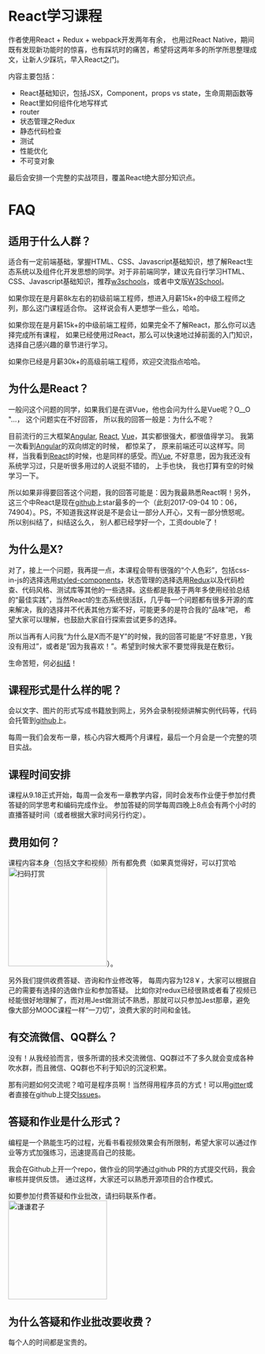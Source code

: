 # React学习课程

作者使用React + Redux + webpack开发两年有余， 也用过React Native，期间既有发现新功能时的惊喜，也有踩坑时的痛苦，希望将这两年多的所学所思整理成文，让新人少踩坑，早入React之门。

内容主要包括：
* React基础知识，包括JSX，Component，props vs state，生命周期函数等
* React里如何组件化地写样式
* router
* 状态管理之Redux
* 静态代码检查
* 测试
* 性能优化
* 不可变对象

最后会安排一个完整的实战项目，覆盖React绝大部分知识点。

# FAQ
## 适用于什么人群？
适合有一定前端基础，掌握HTML、CSS、Javascript基础知识，想了解React生态系统以及组件化开发思想的同学。对于非前端同学，建议先自行学习HTML、CSS、Javascript基础知识，推荐[w3schools](https://www.w3schools.com/)，或者中文版[W3School](http://www.w3school.com.cn/)。

如果你现在是月薪8k左右的初级前端工程师，想进入月薪15k+的中级工程师之列，那么这门课程适合你。 这样说会有人更想学一些么，哈哈。

如果你现在是月薪15k+的中级前端工程师，如果完全不了解React，那么你可以选择完成所有课程， 如果已经使用过React，那么可以快速地过掉前面的入门知识，选择自己感兴趣的章节进行学习。

如果你已经是月薪30k+的高级前端工程师，欢迎交流指点哈哈。

## 为什么是React？
一般问这个问题的同学，如果我们是在讲Vue，他也会问为什么是Vue呢？O__O "…， 这个问题实在不好回答， 所以我的回答一般是：为什么不呢？

目前流行的三大框架[Angular](https://angular.io/), [React](https://facebook.github.io/react/), [Vue](https://vuejs.org/)，其实都很强大，都很值得学习。 我第一次看到[Angular](https://angular.io/)的双向绑定的时候， 都惊呆了， 原来前端还可以这样写。同样，当我看到[React](https://facebook.github.io/react/)的时候，也是同样的感受。而[Vue](https://vuejs.org/), 不好意思，因为我还没有系统学习过，只是听很多用过的人说挺不错的， 上手也快， 我也打算有空的时候学习一下。

所以如果非得要回答这个问题，我的回答可能是：因为我最熟悉React啊！另外，这三个中React是现在[github](https://github.com/facebook/react)上star最多的一个（此刻2017-09-04 10：06，74904）。PS，不知道我这样说是不是会让一部分人开心，又有一部分愤怒呢。 所以别纠结了，纠结这么久， 别人都已经学好一个，工资double了！

## 为什么是X?
对了，接上一个问题，我再提一点，本课程会带有很强的“个人色彩”，包括css-in-js的选择选用[styled-components](https://github.com/styled-components/styled-components/)，状态管理的选择选用[Redux](https://github.com/reactjs/redux)以及代码检查、代码风格、测试库等其他的一些选择。这些都是我基于两年多使用经验总结的“最佳实践”，当然React的生态系统很活跃，几乎每一个问题都有很多开源的库来解决，我的选择并不代表其他方案不好，可能更多的是符合我的“品味”吧， 希望大家可以理解，也鼓励大家自行探索尝试更多的选择。

所以当再有人问我“为什么是X而不是Y”的时候，我的回答可能是“不好意思，Y我没有用过”，或者是”因为我喜欢！”。希望到时候大家不要觉得我是在敷衍。

生命苦短，何必[纠结](https://read.douban.com/ebook/13351764/)！

## 课程形式是什么样的呢？
会以文字、图片的形式写成书籍放到网上，另外会录制视频讲解实例代码等，代码会托管到[github](https://github.com/MagicFunAI/react-course)上。

每周一我们会发布一章，核心内容大概两个月课程，最后一个月会是一个完整的项目实战。

## 课程时间安排
课程从9.18正式开始，每周一会发布一章教学内容，同时会发布作业便于参加付费答疑的同学思考和编码完成作业。 参加答疑的同学每周四晚上8点会有两个小时的直播答疑时间（或者根据大家时间另行约定）。

## 费用如何？
课程内容本身（包括文字和视频）所有都免费（如果真觉得好，可以打赏哈<img src="http://oml1i2pi6.bkt.clouddn.com/wxpay.png" alt="扫码打赏" width="200" height="200" />）。

另外我们提供收费答疑、咨询和作业修改等， 每周内容为128￥，大家可以根据自己的需要有选择的选做作业和参加答疑。 比如你对redux已经很熟或者看了视频已经能很好地理解了，而对用Jest做测试不熟悉，那就可以只参加Jest那章，避免像大部分MOOC课程一样“一刀切”，浪费大家的时间和金钱。

## 有交流微信、QQ群么？
没有！从我经验而言，很多所谓的技术交流微信、QQ群过不了多久就会变成各种吹水群，而且微信、QQ群也不利于知识的沉淀积累。

那有问题如何交流呢？咱可是程序员啊！当然得用程序员的方式！可以用[gitter](https://gitter.im/react-magicfun)或者直接在github上提交[Issues](https://github.com/MagicFunAI/react-course/issues)。

## 答疑和作业是什么形式？
编程是一个熟能生巧的过程，光看书看视频效果会有所限制，希望大家可以通过作业等方式加强练习，迅速提高自己的技能。

我会在Github上开一个repo，做作业的同学通过github PR的方式提交代码，我会审核并提供反馈。 通过这样，大家还可以熟悉开源项目的合作模式。

如要参加付费答疑和作业批改，请扫码联系作者。<img src="http://oml1i2pi6.bkt.clouddn.com/qqjz.jpeg" width="200" alt="谦谦君子" />

## 为什么答疑和作业批改要收费？
每个人的时间都是宝贵的。